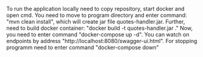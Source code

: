 To run the application locally need to copy repository, start docker and open cmd.
You need to move to program directory and enter command: "mvn clean install", which will create jar file quotes-handler.jar. 
Further, need to build docker container: "docker build -t quotes-handler.jar ."
Now, you need to enter command "docker-compose up -d".
You can watch on endpoints by address "http://localhost:8080/swagger-ui.html".
For stopping programm need to enter command "docker-compose down"
